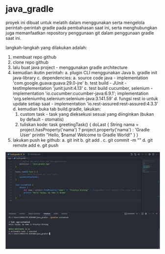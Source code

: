 # java_gradle

proyek ini dibuat untuk melatih dalam menggunakan serta mengelola perintah-perintah gradle pada pembahasan saat ini,
serta menghubungkan juga memanfaatkan repository penggunaan git dalam penggunaan gradle saat ini.

langkah-langkah yang dilakukan adalah:
1. membuat repo github
2. clone repo github
3. lalu buat java project - menggunakan gradle architecture
4. kemudian ikutin perintah:
   a. plugin CLI menggunakan Java
   b. gradle init java-library
   c. dependencies:
       a. source code java - implementation 'com.google.guava:guava:29.0-jre'
       b. test build - JUnit - testImplementation 'junit:junit:4.13'
       c. test build cucumber, selenium - implementation 'io.cucumber:cucumber-java:6.9.1'; implementation 
         'org.seleniumhq.selenium:selenium-java:3.141.59'
       d. fungsi rest io untuk update setiap saat - implementation 'io.rest-assured:rest-assured:4.3.3'
   d. kemudian buka tab build.gradle, lakukan:
   1. custom task - task yang dieksekusi sesuai yang diinginkan (bukan by default - otomatis)
   2. tuliskan kode:
      task greetingTask() {
    doLast {
        String nama = project.hasProperty('nama') ? project.property('nama') : 'Gradle User'
        println "Hello, $nama! Welcome to Gradle World!"
    }
}
5. lakukan push ke github:
   a. git init
   b. git add .
   c. git commit -m "<message>"
   d. git remote add <nama file> <link url github clone>
   e. git push

!["screenshot buildGradle"](image.png)